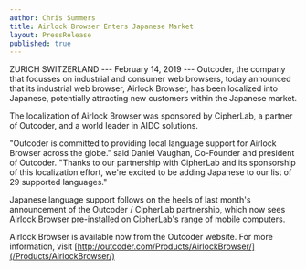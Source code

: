```yaml
---
author: Chris Summers
title: Airlock Browser Enters Japanese Market
layout: PressRelease
published: true
---
```


ZURICH SWITZERLAND --- February 14, 2019 --- Outcoder, the company that focusses on industrial and consumer web browsers, 
today announced that its industrial web browser, Airlock Browser, has been localized into Japanese, potentially attracting new customers 
within the Japanese market.

The localization of Airlock Browser was sponsored by CipherLab, a partner of Outcoder, and a world leader in AIDC solutions.

"Outcoder is committed to providing local language support for Airlock Browser across the globe." said Daniel Vaughan, 
Co-Founder and president of Outcoder. 
"Thanks to our partnership with CipherLab and its sponsorship of this localization effort, 
we're excited to be adding Japanese to our list of 29 supported languages."

Japanese language support follows on the heels of last month's announcement of the Outcoder / CipherLab partnership, 
which now sees Airlock Browser pre-installed on CipherLab's range of mobile computers. 

Airlock Browser is available now from the Outcoder website. 
For more information, visit 
[http://outcoder.com/Products/AirlockBrowser/](/Products/AirlockBrowser/)